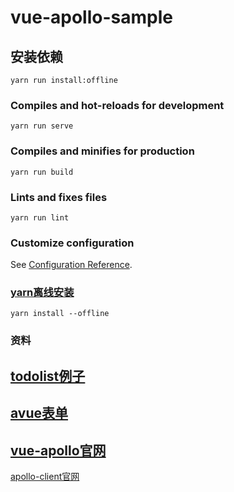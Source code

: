 # vue-apollo-sample

## 安装依赖
```
yarn run install:offline
```

### Compiles and hot-reloads for development
```
yarn run serve
```

### Compiles and minifies for production
```
yarn run build
```

### Lints and fixes files
```
yarn run lint
```

### Customize configuration
See [Configuration Reference](https://cli.vuejs.org/config/).

### [yarn离线安装](https://yarnpkg.com/blog/2016/11/24/offline-mirror/)
```
yarn install --offline
```
### 资料
[todolist例子](https://github.com/Akryum/vue-apollo-todos)
---
[avue表单](https://avue.top/doc/crud/crud-doc)
---
[vue-apollo官网](https://vue-apollo.netlify.com/zh-cn/guide/)
---
[apollo-client官网](https://www.apollographql.com/docs/react/)